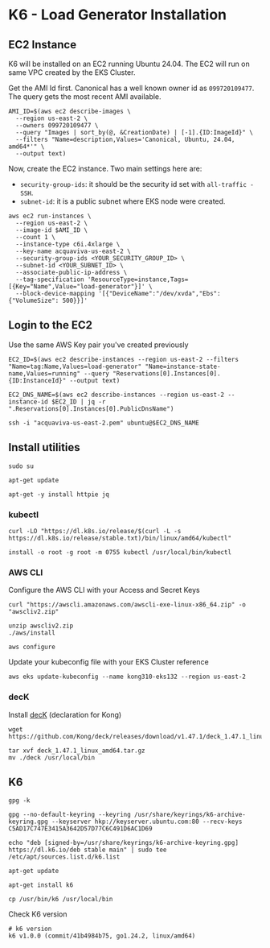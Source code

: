# K6 - Load Generator Installation

## EC2 Instance

K6 will be installed on an EC2 running Ubuntu 24.04. The EC2 will run on same VPC created by the EKS Cluster.

Get the AMI Id first. Canonical has a well known owner id as ``099720109477``. The query gets the most recent AMI available.
```
AMI_ID=$(aws ec2 describe-images \
  --region us-east-2 \
  --owners 099720109477 \
  --query "Images | sort_by(@, &CreationDate) | [-1].{ID:ImageId}" \
  --filters "Name=description,Values='Canonical, Ubuntu, 24.04, amd64*'" \
  --output text)
```

Now, create the EC2 instance. Two main settings here are:

* ``security-group-ids``: it should be the security id set with ``all-traffic - SSH``.
* ``subnet-id``: it is a public subnet where EKS node were created.

```
aws ec2 run-instances \
  --region us-east-2 \
  --image-id $AMI_ID \
  --count 1 \
  --instance-type c6i.4xlarge \
  --key-name acquaviva-us-east-2 \
  --security-group-ids <YOUR_SECURITY_GROUP_ID> \
  --subnet-id <YOUR_SUBNET_ID> \
  --associate-public-ip-address \
  --tag-specification 'ResourceType=instance,Tags=[{Key="Name",Value="load-generator"}]' \
  --block-device-mapping '[{"DeviceName":"/dev/xvda","Ebs":{"VolumeSize": 500}}]'
```

## Login to the EC2

Use the same AWS Key pair you've created previously

```
EC2_ID=$(aws ec2 describe-instances --region us-east-2 --filters "Name=tag:Name,Values=load-generator" "Name=instance-state-name,Values=running" --query "Reservations[0].Instances[0].{ID:InstanceId}" --output text)

EC2_DNS_NAME=$(aws ec2 describe-instances --region us-east-2 --instance-id $EC2_ID | jq -r ".Reservations[0].Instances[0].PublicDnsName")

ssh -i "acquaviva-us-east-2.pem" ubuntu@$EC2_DNS_NAME
```


## Install utilities
```
sudo su

apt-get update
```

```
apt-get -y install httpie jq
```

### kubectl
```
curl -LO "https://dl.k8s.io/release/$(curl -L -s https://dl.k8s.io/release/stable.txt)/bin/linux/amd64/kubectl"

install -o root -g root -m 0755 kubectl /usr/local/bin/kubectl
```

### AWS CLI
Configure the AWS CLI with your Access and Secret Keys

```
curl "https://awscli.amazonaws.com/awscli-exe-linux-x86_64.zip" -o "awscliv2.zip"

unzip awscliv2.zip
./aws/install
```
```
aws configure
```

Update your kubeconfig file with your EKS Cluster reference

```
aws eks update-kubeconfig --name kong310-eks132 --region us-east-2
```

### decK

Install [decK](https://docs.konghq.com/deck/) (declaration for Kong)

```
wget https://github.com/Kong/deck/releases/download/v1.47.1/deck_1.47.1_linux_amd64.tar.gz

tar xvf deck_1.47.1_linux_amd64.tar.gz
mv ./deck /usr/local/bin
```


## K6


```
gpg -k

gpg --no-default-keyring --keyring /usr/share/keyrings/k6-archive-keyring.gpg --keyserver hkp://keyserver.ubuntu.com:80 --recv-keys C5AD17C747E3415A3642D57D77C6C491D6AC1D69

echo "deb [signed-by=/usr/share/keyrings/k6-archive-keyring.gpg] https://dl.k6.io/deb stable main" | sudo tee /etc/apt/sources.list.d/k6.list
```

```
apt-get update
```

```
apt-get install k6
```

```
cp /usr/bin/k6 /usr/local/bin
```

Check K6 version

```
# k6 version
k6 v1.0.0 (commit/41b4984b75, go1.24.2, linux/amd64)
```